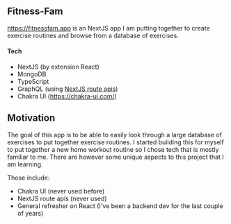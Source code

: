 ## Fitness-Fam

https://fitnessfam.app is an NextJS app I am putting together to create exercise routines and browse from a database of exercises.

#### Tech

- NextJS (by extension React)
- MongoDB
- TypeScript
- GraphQL (using [NextJS route apis](https://nextjs.org/docs/api-routes/introduction))
- Chakra UI (https://chakra-ui.com/)

## Motivation

The goal of this app is to be able to easily look through a large database of exercises to put together exercise routines. I started building this for myself to put together a new home workout routine so I chose tech that is mostly familiar to me. There are however some unique aspects to this project that I am learning. 

Those include:
- Chakra UI (never used before)
- NextJS route apis (never used)
- General refresher on React (I've been a backend dev for the last couple of years)
